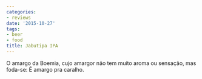 ```yaml
---
categories:
- reviews
date: '2015-10-27'
tags:
- beer
- food
title: Jabutipa IPA
---
```


O amargo da Boemia, cujo amargor não tem muito aroma ou sensação, mas foda-se: É amargo pra caralho.